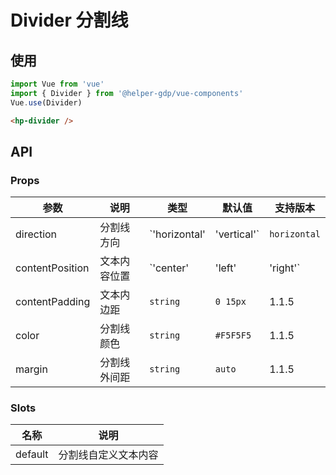 # Divider 分割线

## 使用

```JavaScript
import Vue from 'vue'
import { Divider } from '@helper-gdp/vue-components'
Vue.use(Divider)
```

```html
<hp-divider />
```

## API

### Props

参数 | 说明 | 类型 | 默认值 | 支持版本
-|-|-|-|-
direction | 分割线方向 | `'horizontal' | 'vertical'` | `horizontal` | 1.1.5
contentPosition | 文本内容位置 | `'center' | 'left' | 'right'` | `center` | 1.1.5
contentPadding | 文本内边距 | `string` | `0 15px` | 1.1.5
color | 分割线颜色 | `string` | `#F5F5F5` | 1.1.5
margin | 分割线外间距 | `string` | `auto` | 1.1.5

### Slots

名称 | 说明
-|-
default | 分割线自定义文本内容
